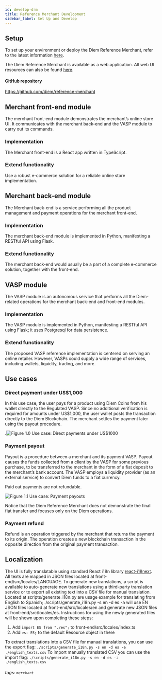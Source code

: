 ```yaml
---
id: develop-drm
title: Reference Merchant Development
sidebar_label: Set Up and Develop
---
```




## Setup

To set up your environment or deploy the Diem Reference Merchant, refer to the latest information [here](https://github.com/diem/reference-merchant).

The Diem Reference Merchant is available as a web application. All web UI resources can also be found [here](https://github.com/diem/reference-merchant/tree/master/merchant/frontend).

#### GitHub repository

https://github.com/diem/reference-merchant



## Merchant front-end module

The merchant front-end module demonstrates the merchant’s online store UI. It communicates with the merchant back-end and the VASP module to carry out its commands.

### Implementation

The Merchant front-end is a React app written in TypeScript.

### Extend functionality

Use a robust e-commerce solution for a reliable online store implementation.

## Merchant back-end module

The Merchant back-end is a service performing all the product management and payment operations for the merchant front-end.

### Implementation
The merchant back-end module is implemented in Python, manifesting a RESTful API using Flask.

### Extend functionality
The merchant back-end would usually be a part of a complete e-commerce solution, together with the front-end.

## VASP module
The VASP module is an autonomous service that performs all the Diem-related operations for the merchant back-end and front-end modules.

### Implementation
The VASP module is implemented in Python, manifesting a RESTful API using Flask; it uses Postgresql for data persistence.

### Extend functionality
The proposed VASP reference implementation is centered on serving an online retailer. However, VASPs could supply a wide range of services, including wallets, liquidity, trading, and more.

## Use cases

### Direct payment under US$1,000
In this use case, the user pays for a product using Diem Coins from his wallet directly to the Regulated VASP. Since no additional verification is required for amounts under US$1,000, the user wallet posts the transaction directly to the Diem Blockchain. The merchant settles the payment later using the payout procedure.


.![Figure 1.0 Use case: Direct payments under US$1000](/img/docs/direct-payment-usecase.svg)

### Payment payout
Payout is a procedure between a merchant and its payment VASP. Payout causes the funds collected from a client by the VASP for some previous purchase, to be transferred to the merchant in the form of a fiat deposit to the merchant’s bank account. The VASP employs a liquidity provider (as an external service) to convert Diem funds to a fiat currency.

Paid out payments are not refundable.


![Figure 1.1 Use case: Payment payouts](/img/docs/payment-payouts.svg)

Notice that the Diem Reference Merchant does not demonstrate the final fiat transfer and focuses only on the Diem operations.

### Payment refund
Refund is an operation triggered by the merchant that returns the payment to its origin. The operation creates a new blockchain transaction in the opposite direction from the original payment transaction.

## Localization
The UI is fully translatable using standard React i18n library [react-i18next](https://react.i18next.com/). All texts are mapped in JSON files located at front-end/src/locales/LANGUAGE. To generate new translations, a script is available to auto-generate new translations using a third-party translation service or to export all existing text into a CSV file for manual translation. Located at scripts/generate_i18n.py are usage example for translating from English to Spanish; ./scripts/generate_i18n.py -s en -d es -a will use EN JSON files located at front-end/src/locales/en and generate new JSON files at front-end/src/locales/es. Instructions for using the newly generated files will be shown upon completing these steps:
1. Add `import ES from "./es";` to front-end/src/locales/index.ts
2. Add `es: ES;` to the default Resource object in there

To extract translations into a CSV file for manual translations, you can use the export flag:
`./scripts/generate_i18n.py -s en -d es -e ./english_texts.csv`
To import manually translated CSV you can use the import flag:
`./scripts/generate_i18n.py -s en -d es -i ./english_texts.csv`


###### tags: `merchant`
